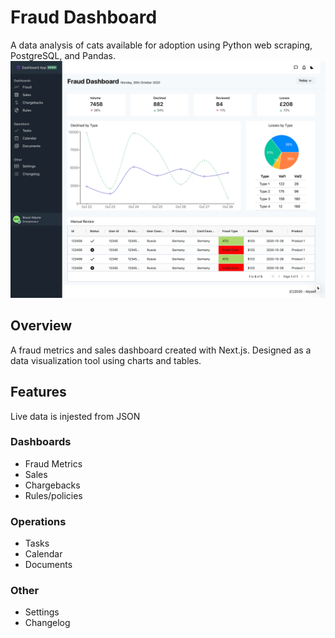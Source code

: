 # Fraud Dashboard
A data analysis of cats available for adoption using Python web scraping, PostgreSQL, and Pandas.
![](promo_full.png)

## Overview
A fraud metrics and sales dashboard created with Next.js. Designed as a data visualization tool using charts and tables.

## Features
Live data is injested from JSON

### Dashboards
* Fraud Metrics
* Sales
* Chargebacks
* Rules/policies
### Operations
* Tasks
* Calendar
* Documents
### Other
* Settings
* Changelog

